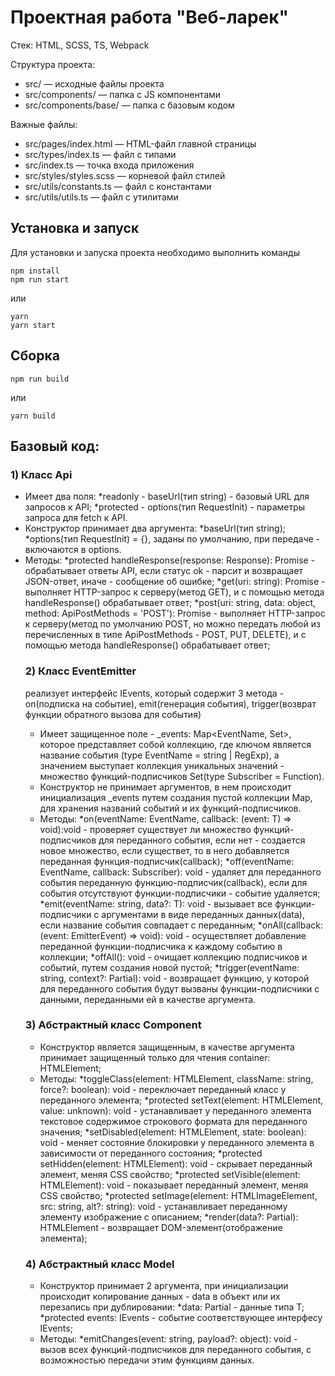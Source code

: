 # Проектная работа "Веб-ларек"

Стек: HTML, SCSS, TS, Webpack

Структура проекта:
- src/ — исходные файлы проекта
- src/components/ — папка с JS компонентами
- src/components/base/ — папка с базовым кодом

Важные файлы:
- src/pages/index.html — HTML-файл главной страницы
- src/types/index.ts — файл с типами
- src/index.ts — точка входа приложения
- src/styles/styles.scss — корневой файл стилей
- src/utils/constants.ts — файл с константами
- src/utils/utils.ts — файл с утилитами

## Установка и запуск
Для установки и запуска проекта необходимо выполнить команды

```
npm install
npm run start
```

или

```
yarn
yarn start
```
## Сборка

```
npm run build
```

или

```
yarn build
```
## Базовый код:

### 1) Класс Api
- Имеет два поля: 
    *readonly - baseUrl(тип string) - базовый URL для запросов к API;
    *protected - options(тип RequestInit) - параметры запроса для fetch к API.
- Конструктор принимает два аргумента:
    *baseUrl(тип string);
    *options(тип RequestInit) = {}, заданы по умолчанию, при передаче - включаются в options.
- Методы:
    *protected handleResponse(response: Response): Promise<object> - обрабатывает ответы API, если статус ok - парсит и возвращает JSON-ответ, иначе - сообщение об ошибке;
    *get(uri: string): Promise<object> - выполняет HTTP-запрос к серверу(метод GET), и с помощью метода handleResponse() обрабатывает ответ;
    *post(uri: string, data: object, method: ApiPostMethods = 'POST'): Promise<object> - выполняет HTTP-запрос к серверу(метод по умолчанию POST, но можно передать любой из перечисленных в типе ApiPostMethods - POST, PUT, DELETE), и с помощью метода handleResponse() обрабатывает ответ;

### 2) Класс EventEmitter 
реализует интерфейс IEvents, который содержит 3 метода - on(подписка на событие), emit(генерация события), trigger(возврат функции обратного вызова для события)
- Имеет защищенное поле - _events: Map<EventName, Set<Subscriber>>, которое представляет собой коллекцию, где ключом является название события (type EventName = string | RegExp), а значением выступает коллекция уникальных значений - множество функций-подписчиков Set<Subscriber>(type Subscriber = Function).
- Конструктор не принимает аргументов, в нем происходит инициализация _events путем создания пустой коллекции Map, для хранения названий событий и их функций-подписчиков.
- Методы:
    *on(eventName: EventName, callback: (event: T) => void):void  - проверяет существует ли множество функций-подписчиков для переданного события, если нет - создается новое множество, если существет, то в него добавляется переданная функция-подписчик(callback);
    *off(eventName: EventName, callback: Subscriber): void - удаляет для переданного события переданную функцию-подписчик(callback), если для события отсутствуют функции-подписчики - событие удаляется;
    *emit(eventName: string, data?: T): void - вызывает все функции-подписчики с аргументами в виде переданных данных(data), если название события совпадает с переданным;
    *onAll(callback: (event: EmitterEvent) => void): void - осуществляет добавление переданной функции-подписчика к каждому событию в коллекции;
    *offAll(): void - очищает коллекцию подписчиков и событий, путем создания новой пустой;
    *trigger(eventName: string, context?: Partial<T>): void - возвращает функцию, у которой для переданного события будут вызваны функции-подписчики с данными, переданными ей в качестве аргумента.

### 3) Абстрактный класс Component
- Конструктор является защищенным, в качестве аргумента принимает защищенный только для чтения container: HTMLElement;
- Методы:
    *toggleClass(element: HTMLElement, className: string, force?: boolean): void - переключает переданный класс у переданного элемента;
    *protected setText(element: HTMLElement, value: unknown): void - устанавливает у переданного элемента текстовое содержимое строкового формата для переданного значения;
    *setDisabled(element: HTMLElement, state: boolean): void - меняет состояние блокировки у переданного элемента в зависимости от переданного состояния;
    *protected setHidden(element: HTMLElement): void - скрывает переданный элемент, меняя CSS свойство;
    *protected setVisible(element: HTMLElement): void - показывает переданный элемент, меняя CSS свойство;
    *protected setImage(element: HTMLImageElement, src: string, alt?: string): void - устанавливает переданному элементу изображение с описанием;
    *render(data?: Partial<T>): HTMLElement - возвращает DOM-элемент(отображение элемента);

### 4) Абстрактный класс Model
- Конструктор принимает 2 аргумента, при инициализации происходит копирование данных - data в объект или их перезапись при дублировании:
    *data: Partial<T> - данные типа T;
    *protected events: IEvents - событие соответствующее интерфесу IEvents;
- Методы:
    *emitChanges(event: string, payload?: object): void - вызов всех функций-подписчиков для переданного события, с возможностью передачи этим функциям данных.

